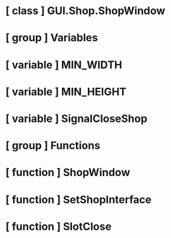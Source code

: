 # [ class ] GUI.Shop.ShopWindow

# [ group ] Variables

# [ variable ] MIN_WIDTH

# [ variable ] MIN_HEIGHT

# [ variable ] SignalCloseShop

# [ group ] Functions

# [ function ] ShopWindow

# [ function ] SetShopInterface

# [ function ] SlotClose

